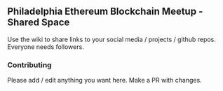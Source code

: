 ## Philadelphia Ethereum Blockchain Meetup - Shared Space

Use the wiki to share links to your social media / projects / github repos. Everyone needs followers.

### Contributing

Please add / edit anything you want here. Make a PR with changes.
